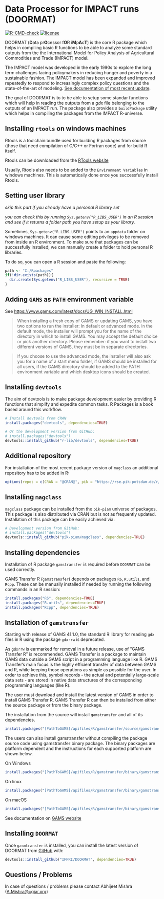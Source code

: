 
<!-- README.md is generated from README.Rmd. Please edit that file -->

# Data Processor for IMPACT runs (DOORMAT)

<!-- badges: start -->

[![R-CMD-check](https://github.com/IFPRI/DOORMAT/actions/workflows/R-CMD-check.yaml/badge.svg)](https://github.com/IFPRI/DOORMAT/actions/workflows/R-CMD-check.yaml)
[![license](https://img.shields.io/badge/Licence-GPL%20(%3E%3D%203)-red)](https://github.com/IFPRI/reportIMPACT/blob/master/LICENSE.md)
<!-- badges: end -->

DOORMAT (**D**ata pr**O**cessor f**O**R i**M**p**A**c**T**) is the core
R package which helps in compiling basic R functions to be able to
analyze some standard outputs from the the International Model for
Policy Analysis of Agricultural Commodities and Trade (IMPACT) model.

The IMPACT model was developed in the early 1990s to explore the long
term challenges facing policymakers in reducing hunger and poverty in a
sustainable fashion. The IMPACT model has been expanded and improved
repeatedly to respond to increasingly complex policy questions and the
state-of-the-art of modeling. [See documentation of most recent
update](http://www.ifpri.org/publication/international-model-policy-analysis-agricultural-commodities-and-trade-impact-model-0).

The goal of DOORMAT is to to be able to setup some standar functions
which will help in reading the outputs from a *gdx* file belonging to
the outputs of an IMPACT run. The package also provides a `buildPackage`
utility which helps in compiling the packages from the IMPACT
R-universe.

## Installing `rtools` on windows machines

Rtools is a toolchain bundle used for building R packages from source
(those that need compilation of C/C++ or Fortran code) and for build R
itself.

Rtools can be downloaded from the [RTools
website](https://cran.r-project.org/bin/windows/Rtools/)

Usually, Rtools also needs to be added to the `Environment Variables` in
windows machines. This is automatically done once you successfully
install Rtools.

## Setting user library

*skip this part if you already have a personal R library set*

*you can check this by running `Sys.getenv("R_LIBS_USER")` in an R
session and see if it returns a folder path you have setup as your
library.*

Sometimes, `Sys.getenv("R_LIBS_USER")` points to an `appdata` folder on
windows machines. It can cause some editing privileges to be removed
from inside an R environment. To make sure that packages can be
successfully installed, we can manually create a folder to hold personal
R libraries.

To do so, you can open a R session and paste the following:

``` r
path <- "C:/Rpackages"
if(!dir.exists(path)){
  dir.create(Sys.getenv("R_LIBS_USER"), recursive = TRUE)
}
```

## Adding `GAMS` as `PATH` environment variable

See <https://www.gams.com/latest/docs/UG_WIN_INSTALL.html>

> When installing a fresh copy of GAMS or updating GAMS, you have two
> options to run the installer: In default or advanced mode. In the
> default mode, the installer will prompt you for the name of the
> directory in which to install GAMS. You may accept the default choice
> or pick another directory. Please remember: if you want to install two
> different versions of GAMS, they must be in separate directories.

> If you choose to use the advanced mode, the installer will also ask
> you for a name of a start menu folder, if GAMS should be installed for
> all users, if the GAMS directory should be added to the PATH
> environment variable and which desktop icons should be created.

## Installing `devtools`

The aim of devtools is to make package development easier by providing R
functions that simplify and expedite common tasks. R Packages is a book
based around this workflow.

``` r
# Install devtools from CRAN
install.packages("devtools", dependencies=TRUE)

# Or the development version from GitHub:
# install.packages("devtools")
devtools::install_github("r-lib/devtools", dependencies=TRUE)
```

## Additional repository

For installation of the most recent package version of `magclass` an
additional repository has to be added in R:

``` r
options(repos = c(CRAN = "@CRAN@", pik = "https://rse.pik-potsdam.de/r/packages"))
```

## Installing `magclass`

`magclass` package can be installed from the `pik-piam` universe of
packages. This package is also distributed via CRAN but is not as
frequently updated. Installation of this package can be easily achieved
via:

``` r
# Development version from GitHub:
# install.packages("devtools")
devtools::install_github("pik-piam/magclass", dependencies=TRUE)
```

## Installing dependencies

Installation of R package `gamstransfer` is required before `DOORMAT`
can be used correctly.

GAMS Transfer R (`gamstransfer`) depends on packages `R6`, `R.utils`,
and `Rcpp`. These can be manually installed if needed by running the
following commands in an R session:

``` r
install.packages("R6", dependencies=TRUE)
install.packages("R.utils", dependencies=TRUE)
install.packages("Rcpp", dependencies=TRUE)
```

## Installation of `gamstransfer`

Starting with release of GAMS 41.1.0, the standard R library for reading
`gdx` files in R using the package `gdxrrw` is deprecated.

As `gdxrrw` is earmarked for removal in a future release, use of “GAMS
Transfer R” is recommended. GAMS Transfer is a package to maintain GAMS
data outside a GAMS script in a programming language like R. GAMS
Transfer’s main focus is the highly efficient transfer of data between
GAMS and R, while keeping those operations as simple as possible for the
user. In order to achieve this, symbol records - the actual and
potentially large-scale data sets - are stored in native data structures
of the corresponding programming languages (like R).

The user must download and install the latest version of GAMS in order
to install GAMS Transfer R. GAMS Transfer R can then be installed from
either the source package or from the binary package.

The installation from the source will install `gamstransfer` and all of
its dependencies.

``` r
install.packages("[PathToGAMS]/apifiles/R/gamstransfer/source/gamstransfer_r.tar.gz", dependencies=TRUE)
```

The users can also install gamstransfer without compiling the package
source code using gamstransfer binary package. The binary packages are
platform dependent and the instructions for each supported platform are
shown below.

On Windows

``` r
install.packages("[PathToGAMS]/apifiles/R/gamstransfer/binary/gamstransfer.zip", type="binary")
```

On linux

``` r
install.packages("[PathToGAMS]/apifiles/R/gamstransfer/binary/gamstransfer.tar.gz")
```

On macOS

``` r
install.packages("[PathToGAMS]/apifiles/R/gamstransfer/binary/gamstransfer.tgz", type="binary")
```

See documentation on [GAMS
website](https://www.gams.com/latest/docs/API_R_GAMSTRANSFER.html)

## Installing `DOORMAT`

Once `gasmtransfer` is installed, you can install the latest version of
DOORMAT from [GitHub](https://github.com/) with:

``` r
devtools::install_github("IFPRI/DOORMAT", dependencies=TRUE)
```

## Questions / Problems

In case of questions / problems please contact Abhijeet Mishra
(<A.Mishra@cgiar.org>)
